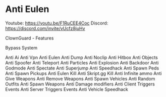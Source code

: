 # Anti Eulen

Youtube: https://youtu.be/F1RuCEE4Coc
Discord: https://discord.com/invite/vUcfz8juHv


ClownGuard - Features

Bypass System

Anti Ai
Anti Vpn
Anti Eulen
Anti Dump
Anti Noclip
Anti Hitbox
Anti Objects
Anti Spoofer
Anti Teleport
Anti Particles
Anti Explosion
Anti Backdoor
Anti Godmode
Anti Spectate
Anti Superjump
Anti Speedhack
Anti Spawn Peds
Anti Spawn Pickups
Anti Eulen Kill
Anti Skript.gg Kill
Anti Infinite ammo
Anti Give Weapons
Anti Remove Weapons
Anti Spawn Vehicles
Anti Random Outfits
Anti Spawn Weapons
Anti Damage modifiers
Anti Client Triggers Events
Anti Server Triggers Events
Anti Vehicle Speedhack

